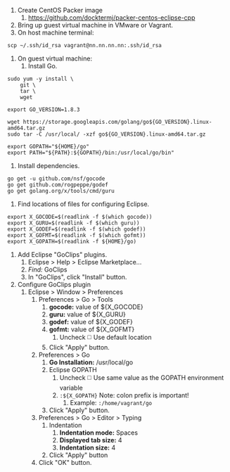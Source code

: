 
1. Create CentOS Packer image
   1. https://github.com/docktermj/packer-centos-eclipse-cpp
1. Bring up guest virtual machine in VMware or Vagrant.   
1. On host machine terminal:
```console
scp ~/.ssh/id_rsa vagrant@nn.nn.nn.nn:.ssh/id_rsa
```
1. On guest virtual machine:
   1. Install Go.
```console
sudo yum -y install \
    git \
    tar \
    wget
 
export GO_VERSION=1.8.3

wget https://storage.googleapis.com/golang/go${GO_VERSION}.linux-amd64.tar.gz
sudo tar -C /usr/local/ -xzf go${GO_VERSION}.linux-amd64.tar.gz

export GOPATH="${HOME}/go"
export PATH="${PATH}:${GOPATH}/bin:/usr/local/go/bin"
```
   1. Install dependencies.
```console
go get -u github.com/nsf/gocode
go get github.com/rogpeppe/godef
go get golang.org/x/tools/cmd/guru
```
   1. Find locations of files for configuring Eclipse.
```console
export X_GOCODE=$(readlink -f $(which gocode))
export X_GURU=$(readlink -f $(which guru))
export X_GODEF=$(readlink -f $(which godef))
export X_GOFMT=$(readlink -f $(which gofmt))
export X_GOPATH=$(readlink -f ${HOME}/go)
```
1. Add Eclipse "GoClips" plugins.
   1. Eclipse > Help > Eclipse Marketplace...
   1. *Find:* GoClips
   1. In "GoClips", click "Install" button.
1. Configure GoClips plugin
   1. Eclipse > Window > Preferences
      1. Preferences > Go > Tools
         1. **gocode:** value of ${X_GOCODE}
         1. **guru:** value of ${X_GURU}      
         1. **godef:** value of ${X_GODEF}
         1. **gofmt:** value of ${X_GOFMT}      
            1. Uncheck :white_medium_square: Use default location
         1. Click "Apply" button.
      1. Preferences > Go
         1. **Go Installation:** /usr/local/go
         1. Eclipse GOPATH
            1. Uncheck :white_medium_square: Use same value as the GOPATH environment variable
            1. `:${X_GOPATH}`  Note: colon prefix is important!
               1. Example: `:/home/vagrant/go`
         1. Click "Apply" button.
      1. Preferences > Go > Editor > Typing
         1. Indentation
            1. **Indentation mode:** Spaces
            1. **Displayed tab size:** 4
            1. **Indentation size:** 4
         1. Click "Apply" button
      1. Click "OK" button.      
